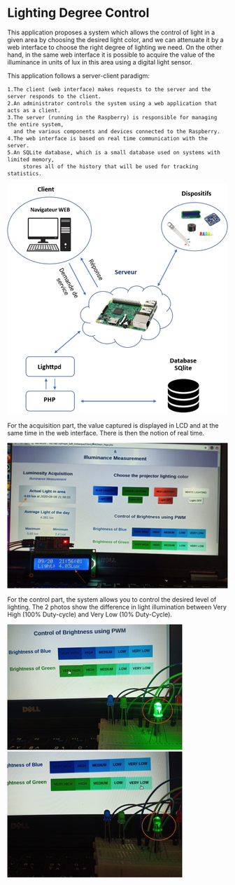 # Lighting Degree Control

This application proposes a system which allows the control of light in a given area by choosing the desired light color, and we can attenuate it by a web interface to choose the right degree of lighting we need. On the other hand, in the same web interface it is possible to acquire the value of the illuminance in units of lux in this area using a digital light sensor.

This application follows a server-client paradigm:
  
    1.The client (web interface) makes requests to the server and the server responds to the client.
    2.An administrator controls the system using a web application that acts as a client.
    3.The server (running in the Raspberry) is responsible for managing the entire system, 
      and the various components and devices connected to the Raspberry.
    4.The web interface is based on real time communication with the server.
    5.An SQLite database, which is a small database used on systems with limited memory, 
         stores all of the history that will be used for tracking statistics.
    
   
  
  <img src="https://github.com/ElrhomariYousra/Lighting-Degree-Control/blob/master/images/Picture5.png" width="1000">




For the acquisition part, the value captured is displayed in LCD and at the same time in the web interface. There is then the notion of real time.


<img src="https://github.com/ElrhomariYousra/Lighting-Degree-Control/blob/master/images/Picture1.png" width="800">





For the control part, the system allows you to control the desired level of lighting. The 2 photos show the difference in light illumination between Very High (100% Duty-cycle) and Very Low (10% Duty-Cycle).

  <img src="https://github.com/ElrhomariYousra/Lighting-Degree-Control/blob/master/images/Picture2.png" width="400">     <img src="https://github.com/ElrhomariYousra/Lighting-Degree-Control/blob/master/images/Picture3.png" width="400">




